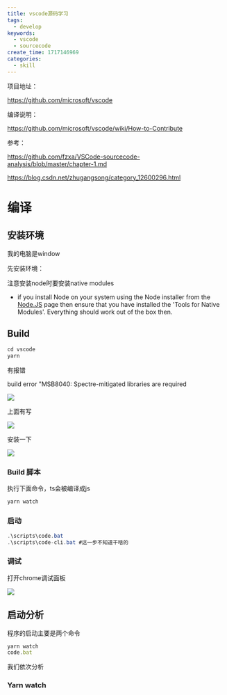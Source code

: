 ```yaml
---
title: vscode源码学习
tags:
  - develop
keywords:
  - vscode
  - sourcecode
create_time: 1717146969
categories:
  - skill
---
```



项目地址：

https://github.com/microsoft/vscode

编译说明：

https://github.com/microsoft/vscode/wiki/How-to-Contribute

参考：

https://github.com/fzxa/VSCode-sourcecode-analysis/blob/master/chapter-1.md

https://blog.csdn.net/zhugangsong/category_12600296.html

# 编译

## 安装环境

我的电脑是window

先安装环境：

注意安装node时要安装native modules

- if you install Node on your system using the Node installer from the <u>Node.JS</u> page then ensure that you have installed the 'Tools for Native Modules'. Everything should work out of the box then.

## Build

```csharp
cd vscode
yarn
```

有报错

build error "MSB8040: Spectre-mitigated libraries are required

<img src="/assets/CaRtbJvUbojQqSxTK2YcbhTQnce.png" src-width="968" class="m-auto" src-height="321" align="center"/>

上面有写

<img src="/assets/CJmsbm0vnoXR0sxxNg4cHQs6nGh.png" src-width="800" class="m-auto" src-height="228" align="center"/>

安装一下

<img src="/assets/HUkeb4IIvovrEax3TSCc7SiTn7c.png" src-width="799" class="m-auto" src-height="561" align="center"/>

### Build 脚本

执行下面命令，ts会被编译成js

```csharp
yarn watch
```

### 启动

```csharp
.\scripts\code.bat
.\scripts\code-cli.bat #这一步不知道干啥的
```

### 调试

打开chrome调试面板

<img src="/assets/KhJVbN4gKoYttsx4YIqcOcI6nae.png" src-width="872" class="m-auto" src-height="175" align="center"/>

## 启动分析

程序的启动主要是两个命令

```ts
yarn watch
code.bat
```

 我们依次分析

### Yarn watch

